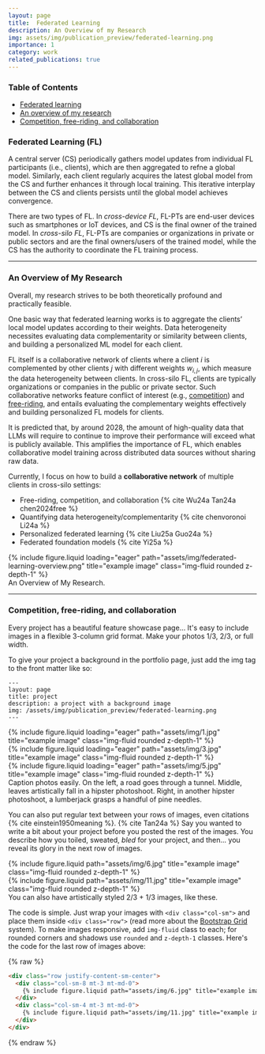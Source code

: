 ```yaml
---
layout: page
title:  Federated Learning
description: An Overview of my Research
img: assets/img/publication_preview/federated-learning.png
importance: 1
category: work
related_publications: true
---
```



### **Table of Contents**  
- [Federated learning](#FL)  
- [An overview of my research](#overview)
- [Competition, free-riding, and collaboration](#part1) 




### **Federated Learning (FL)**
<a id="FL"></a>  

A central server (CS) periodically gathers model updates from individual FL participants (i.e., clients), which are then aggregated to refne a global model. Similarly, each client regularly acquires the latest global model from the CS and further enhances it through local training. This iterative interplay between the CS and clients persists until the global model achieves convergence. 

There are two types of FL. In *cross-device FL*, FL-PTs are end-user devices such as smartphones or IoT devices, and CS is the final owner of the
trained model. In *cross-silo FL*, FL-PTs are companies or organizations in private or public sectors and are the final owners/users of the trained model, while the CS has the authority to coordinate the FL training process.


---

### **An Overview of My Research**
<a id="overview"></a>  

Overall, my research strives to be both theoretically profound and practically feasible. 


One basic way that federated learning works is to aggregate the clients’ local model updates according to their weights. Data heterogeneity necessites evaluating data complementarity or similarity between clients, and building a personalized ML model for each client. 

FL itself is a collaborative network of clients where a client $i$ is complemented by other clients $j$ with different weights $w_{i,j}$, which measure the data heterogeneity between clients. In cross-silo FL, clients are typically organizations or companies in the public or private sector. Such collaborative networks feature conflict of interest (e.g., [competition](https://en.wikipedia.org/wiki/Coopetition)) and [free-riding](https://en.wikipedia.org/wiki/Free-rider_problem), and entails evaluating the complementary weights effectively and building personalized FL models for clients. 

It is predicted that, by around 2028, the amount of high-quality data that LLMs will require to continue to improve their performance will exceed what is publicly available. This  amplifies the importance of FL, which enables collaborative model training across distributed data sources without sharing raw data.


Currently, I focus on how to build a **collaborative network** of multiple clients in cross-silo settings:
<ul>
    <li>Free-riding, competition, and collaboration {% cite Wu24a Tan24a chen2024free %}</li>
    <li>Quantifying data heterogeneity/complementarity {% cite chenvoronoi Li24a %}</li>
    <li>Personalized federated learning {% cite Liu25a Guo24a %}</li>
    <li>Federated foundation models {% cite Yi25a %}</li>
</ul>


<div class="row">
    <div class="col-sm mt-3 mt-md-0">
        {% include figure.liquid loading="eager" path="assets/img/federated-learning-overview.png" title="example image" class="img-fluid rounded z-depth-1" %}
    </div>
</div>
<div class="caption">
    An Overview of My Research.
</div>

---

### **Competition, free-riding, and collaboration**
<a id="part1"></a>  




Every project has a beautiful feature showcase page...
It's easy to include images in a flexible 3-column grid format.
Make your photos 1/3, 2/3, or full width.

To give your project a background in the portfolio page, just add the img tag to the front matter like so:

    ---
    layout: page
    title: project
    description: a project with a background image
    img: /assets/img/publication_preview/federated-learning.png
    ---

<div class="row">
    <div class="col-sm mt-3 mt-md-0">
        {% include figure.liquid loading="eager" path="assets/img/1.jpg" title="example image" class="img-fluid rounded z-depth-1" %}
    </div>
    <div class="col-sm mt-3 mt-md-0">
        {% include figure.liquid loading="eager" path="assets/img/3.jpg" title="example image" class="img-fluid rounded z-depth-1" %}
    </div>
    <div class="col-sm mt-3 mt-md-0">
        {% include figure.liquid loading="eager" path="assets/img/5.jpg" title="example image" class="img-fluid rounded z-depth-1" %}
    </div>
</div>
<div class="caption">
    Caption photos easily. On the left, a road goes through a tunnel. Middle, leaves artistically fall in a hipster photoshoot. Right, in another hipster photoshoot, a lumberjack grasps a handful of pine needles.
</div>


You can also put regular text between your rows of images, even citations {% cite einstein1950meaning %}. {% cite Tan24a %}
Say you wanted to write a bit about your project before you posted the rest of the images.
You describe how you toiled, sweated, _bled_ for your project, and then... you reveal its glory in the next row of images.

<div class="row justify-content-sm-center">
    <div class="col-sm-8 mt-3 mt-md-0">
        {% include figure.liquid path="assets/img/6.jpg" title="example image" class="img-fluid rounded z-depth-1" %}
    </div>
    <div class="col-sm-4 mt-3 mt-md-0">
        {% include figure.liquid path="assets/img/11.jpg" title="example image" class="img-fluid rounded z-depth-1" %}
    </div>
</div>
<div class="caption">
    You can also have artistically styled 2/3 + 1/3 images, like these.
</div>

The code is simple.
Just wrap your images with `<div class="col-sm">` and place them inside `<div class="row">` (read more about the <a href="https://getbootstrap.com/docs/4.4/layout/grid/">Bootstrap Grid</a> system).
To make images responsive, add `img-fluid` class to each; for rounded corners and shadows use `rounded` and `z-depth-1` classes.
Here's the code for the last row of images above:

{% raw %}

```html
<div class="row justify-content-sm-center">
  <div class="col-sm-8 mt-3 mt-md-0">
    {% include figure.liquid path="assets/img/6.jpg" title="example image" class="img-fluid rounded z-depth-1" %}
  </div>
  <div class="col-sm-4 mt-3 mt-md-0">
    {% include figure.liquid path="assets/img/11.jpg" title="example image" class="img-fluid rounded z-depth-1" %}
  </div>
</div>
```

{% endraw %}
